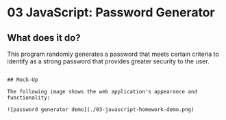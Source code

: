 # 03 JavaScript: Password Generator

## What does it do?

This program randomly generates a password that meets certain criteria to identify as a strong password that provides greater security to the user.


```

## Mock-Up

The following image shows the web application's appearance and functionality:

![password generator demo](./03-javascript-homework-demo.png)
